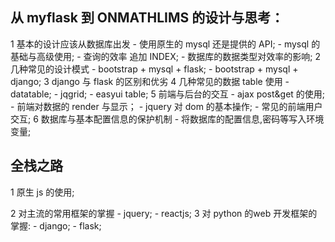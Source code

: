 ## 从 myflask 到 ONMATHLIMS 的设计与思考：
  1 基本的设计应该从数据库出发
       - 使用原生的 mysql 还是提供的 API;
       - mysql 的基础与高级使用;
       - 查询的效率 追加 INDEX;
       - 数据库的数据类型对效率的影响;
  2 几种常见的设计模式
       - bootstrap + mysql + flask;
       - bootstrap + mysql + django;
  3 django 与 flask 的区别和优劣
  4 几种常见的数据 table 使用
       - datatable;
       - jqgrid;
       - easyui table;
  5 前端与后台的交互
       - ajax post&get 的使用;
       - 前端对数据的 render 与显示；
       - jquery 对 dom 的基本操作;
       - 常见的前端用户交互;
  6 数据库与基本配置信息的保护机制
       - 将数据库的配置信息,密码等写入环境变量;

## 全栈之路

  1 原生 js 的使用;

  2 对主流的常用框架的掌握
       - jquery;
       - reactjs;
  3 对 python 的web 开发框架的掌握:
       - django;
       - flask;
